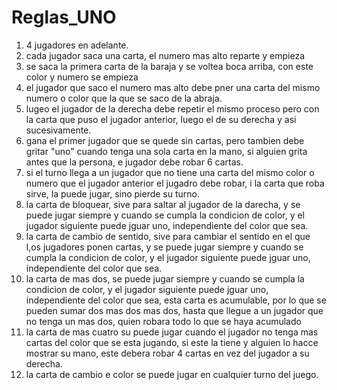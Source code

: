 # Reglas_UNO

1. 4 jugadores en adelante.
2. cada jugador saca una carta, el numero mas alto reparte y empieza
3. se saca la primera carta de la baraja y se voltea boca arriba, con este color y numero se empieza
4. el jugador que saco el numero mas alto debe pner una carta del mismo numero o color que la que se saco de la abraja.
5. lugeo el jugador de la derecha debe repetir el mismo proceso pero con la carta que puso el jugador anterior, luego el de su derecha y asi sucesivamente.
6. gana el primer jugador que se quede sin cartas, pero tambien debe gritar "uno" cuando tenga una sola carta en la mano, si alguien grita antes que la persona, e jugador debe robar 6 cartas.
7. si el turno llega a un jugador que no tiene una carta del mismo color o numero que el jugador anterior el jugadro debe robar, i la carta que roba sirve, la puede jugar, sino pierde su turno.
8. la carta de bloquear, sive para saltar al jugador de la darecha, y se puede jugar siempre y cuando se cumpla la condicion de color, y el jugador siguiente puede jguar uno, independiente del color que sea.
9. la carta de cambio de sentido, sive para cambiar el sentido en el que l,os jugadores ponen cartas, y se puede jugar siempre y cuando se cumpla la condicion de color, y el jugador siguiente puede jguar uno, independiente del color que sea.
10. la carta de mas dos, se puede jugar siempre y cuando se cumpla la condicion de color, y el jugador siguiente puede jguar uno, independiente del color que sea, esta carta es acumulable, por lo que  se pueden sumar dos mas dos mas dos, hasta que llegue a un jugador que no tenga un mas dos, quien robara todo lo que se haya acumulado
11. la carta de mas cuatro su puede jugar cuando el jugador no tenga mas cartas del color que se esta jugando, si este la tiene y alguien lo hacce mostrar su mano, este debera robar 4 cartas en vez del jugador a su derecha.
12. la carta de cambio e color se puede jugar en cualquier turno del juego.
